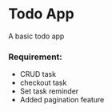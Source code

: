 # Todo App

A basic todo app

### Requirement:
- CRUD task
- checkout task
- Set task reminder
- Added pagination feature